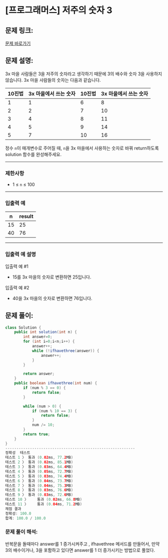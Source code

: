 # [프로그래머스] 저주의 숫자 3

## 문제 링크:

[문제 바로가기](https://school.programmers.co.kr/learn/courses/30/lessons/120871)

## 문제 설명:

3x 마을 사람들은 3을 저주의 숫자라고 생각하기 때문에 3의 배수와 숫자 3을 사용하지 않습니다. 3x 마을 사람들의 숫자는 다음과 같습니다.

| 10진법 | 3x 마을에서 쓰는 숫자 | 10진법 | 3x 마을에서 쓰는 숫자 |
| --- | --- | --- | --- |
| 1 | 1 | 6 | 8 |
| 2 | 2 | 7 | 10 |
| 3 | 4 | 8 | 11 |
| 4 | 5 | 9 | 14 |
| 5 | 7 | 10 | 16 |

정수 `n`이 매개변수로 주어질 때, `n`을 3x 마을에서 사용하는 숫자로 바꿔 return하도록 solution 함수를 완성해주세요.

---

### 제한사항

- 1 ≤ `n` ≤ 100

---

### 입출력 예

| n | result |
| --- | --- |
| 15 | 25 |
| 40 | 76 |

---

### 입출력 예 설명

입출력 예 #1

- 15를 3x 마을의 숫자로 변환하면 25입니다.

입출력 예 #2

- 40을 3x 마을의 숫자로 변환하면 76입니다.

## 문제 풀이:

```java
class Solution {
    public int solution(int n) {
        int answer=0;
        for (int i=0;i<n;i++) {
            answer++;
            while (!ifhavethree(answer)) {
                answer++;
            }
        }

        return answer;
    }
    public boolean ifhavethree(int num) {
        if (num % 3 == 0) {
            return false;
        }

        while (num > 0) {
            if (num % 10 == 3) {
                return false;
            }
            num /= 10;
        }
        return true;
    }
}
----------------------------------------------------------
정확성  테스트
테스트 1 〉	통과 (0.02ms, 77.2MB)
테스트 2 〉	통과 (0.02ms, 85.1MB)
테스트 3 〉	통과 (0.03ms, 64.4MB)
테스트 4 〉	통과 (0.05ms, 72.7MB)
테스트 5 〉	통과 (0.03ms, 74.4MB)
테스트 6 〉	통과 (0.04ms, 73.7MB)
테스트 7 〉	통과 (0.04ms, 75.3MB)
테스트 8 〉	통과 (0.03ms, 76.6MB)
테스트 9 〉	통과 (0.03ms, 72.6MB)
테스트 10 〉	통과 (0.02ms, 66.8MB)
테스트 11 〉	통과 (0.04ms, 71.2MB)
채점 결과
정확성: 100.0
합계: 100.0 / 100.0
```

### **문제 풀이 해석:**

반복문을 돌때마다 answer를 1 증가시켜주고 , ifhavethree 메서드를 만들어서, 만약 3의 배수이거나, 3을 포함하고 있다면 answer를 1 더 증가시키는 방법으로 풀었다.